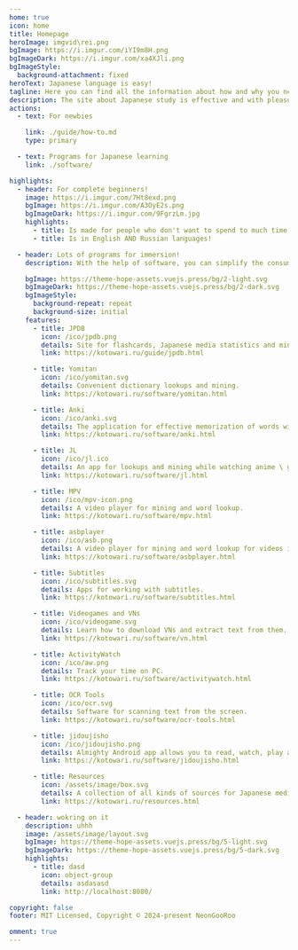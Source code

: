 ```yaml
---
home: true
icon: home
title: Homepage
heroImage: imgvid\rei.png
bgImage: https://i.imgur.com/iYI9m8H.png
bgImageDark: https://i.imgur.com/xa4XJli.png
bgImageStyle:
  background-attachment: fixed
heroText: Japanese language is easy!
tagline: Here you can find all the information about how and why you need to teach Japanese consumption of content.
description: The site about Japanese study is effective and with pleasure!
actions:
  - text: For newbies

    link: ./guide/how-to.md
    type: primary

  - text: Programs for Japanese learning
    link: ./software/

highlights:
  - header: For complete beginners!
    image: https://i.imgur.com/7Ht8exd.png
    bgImage: https://i.imgur.com/A3OyE2s.png
    bgImageDark: https://i.imgur.com/9FgrzLm.jpg
    highlights:
      - title: Is made for people who don't want to spend to much time tinkering with apps.
      - title: Is in English AND Russian languages!

  - header: Lots of programs for immersion!
    description: With the help of software, you can simplify the consumption of content due to instant spy of words, systematization of memorization and other charms.

    bgImage: https://theme-hope-assets.vuejs.press/bg/2-light.svg
    bgImageDark: https://theme-hope-assets.vuejs.press/bg/2-dark.svg
    bgImageStyle:
      background-repeat: repeat
      background-size: initial
    features:
      - title: JPDB
        icon: /ico/jpdb.png
        details: Site for flashcards, Japanese media statistics and mining tools.
        link: https://kotowari.ru/guide/jpdb.html

      - title: Yomitan
        icon: /ico/yomitan.svg
        details: Convenient dictionary lookups and mining.
        link: https://kotowari.ru/software/yomitan.html

      - title: Anki
        icon: /ico/anki.svg
        details: The application for effective memorization of words with limitless capabilities.
        link: https://kotowari.ru/software/anki.html

      - title: JL
        icon: /ico/jl.ico
        details: An app for lookups and mining while watching anime \ gaming full screen.
        link: https://kotowari.ru/software/jl.html

      - title: MPV
        icon: /ico/mpv-icon.png
        details: A video player for mining and word lookup.
        link: https://kotowari.ru/software/mpv.html

      - title: asbplayer
        icon: /ico/asb.png
        details: A video player for mining and word lookup for videos inside your browser.
        link: https://kotowari.ru/software/asbplayer.html

      - title: Subtitles
        icon: /ico/subtitles.svg
        details: Apps for working with subtitles.
        link: https://kotowari.ru/software/subtitles.html

      - title: Videogames and VNs
        icon: /ico/videogame.svg
        details: Learn how to download VNs and extract text from them.
        link: https://kotowari.ru/software/vn.html

      - title: ActivityWatch
        icon: /ico/aw.png
        details: Track your time on PC.
        link: https://kotowari.ru/software/activitywatch.html

      - title: OCR Tools
        icon: /ico/ocr.svg
        details: Software for scanning text from the screen.
        link: https://kotowari.ru/software/ocr-tools.html

      - title: jidoujisho
        icon: /ico/jidoujisho.png
        details: Almighty Android app allows you to read, watch, play and whatever else with words lookup and mining.
        link: https://kotowari.ru/software/jidoujisho.html

      - title: Resources
        icon: /assets/image/box.svg
        details: A collection of all kinds of sources for Japanese media and language information.
        link: https://kotowari.ru/resources.html

  - header: wokring on it
    description: uhhh
    image: /assets/image/layout.svg
    bgImage: https://theme-hope-assets.vuejs.press/bg/5-light.svg
    bgImageDark: https://theme-hope-assets.vuejs.press/bg/5-dark.svg
    highlights:
      - title: dasd
        icon: object-group
        details: asdasasd
        link: http://localhost:8080/

copyright: false
footer: MIT Licensed, Copyright © 2024-present NeonGooRoo

omment: true
---
```

